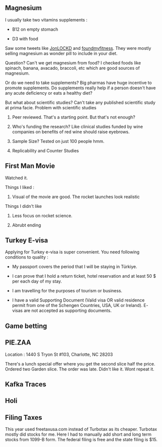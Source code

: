 ## Magnesium

I usually take two vitamins supplements : 

* B12 on empty stomach

* D3 with food

Saw some tweets like [JonLOCKD](https://twitter.com/JonLOCKD/status/1771474009646895565) and [foundmyfitness](https://twitter.com/foundmyfitness/status/1773061585390686670). They were mostly selling magnesium as wonder pill to include in your diet.

Question? Can't we get magnesium from food? I checked foods like spinach, banana, avacado, braccoli, etc which are good sources of magnesium.

Or do we need to take supplements? Big pharmas have huge incentive to promote supplements. Do supplements really help if a person doesn't have any acute deficiency or eats a healthy diet?

But what about scientific studies? Can't take any published scientific study at prima facie. Problem with scientific studies

1. Peer reviewed. That's a starting point. But that's not enough?

2. Who's funding the research? Like clinical studies funded by wine companies on benefits of red wine should raise eyebrows.

3. Sample Size? Tested on just 100 people hmm.

4. Replicability and Counter Studies


## First Man Movie

Watched it. 

Things I liked : 

1. Visual of the movie are good. The rocket launches look realistic

Things I didn't like

1. Less focus on rocket science. 

2. Abrubt ending

## Turkey E-visa

Applying for Turkey e-visa is super convenient. You need following conditions to quality : 

* My passport covers the period that I will be staying in Türkiye.

* I can prove that I hold a return ticket, hotel reservation and at least 50 $ per each day of my stay.

* I am travelling for the purposes of tourism or business.

* I have a valid Supporting Document (Valid visa OR valid residence permit from one of the Schengen Countries, USA, UK or Ireland). E- visas are not accepted as supporting documents.

## Game betting

## PIE.ZAA 

Location : 1440 S Tryon St #103, Charlotte, NC 28203

There's a lunch special offer where you get the second slice half the price. Ordered two Garden slice. The order was late. Didn't like it. Wont repeat it.

## Kafka Traces


## Holi

## Filing Taxes 

This year used freetaxusa.com instead of Turbotax as its cheaper. Turbotax mostly did stocks for me. Here I had to manually add short and long term stocks from 1099-B form. The federal filing is free and the state filing is $15.
